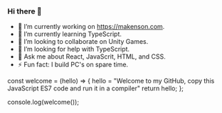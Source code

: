 ### Hi there 👋

<!--
**makensonn/makensonn** is a ✨ _special_ ✨ repository because its `README.md` (this file) appears on your GitHub profile.

<!-- 📫 How to reach me: 

Here are some ideas to get you started: -->

- 🔭 I’m currently working on https://makenson.com.
- 🌱 I’m currently learning TypeScript.
- 👯 I’m looking to collaborate on Unity Games.
- 🤔 I’m looking for help with TypeScript.
- 💬 Ask me about React, JavaScrit, HTML, and CSS.
- ⚡ Fun fact: I build PC's on spare time.

const welcome = (hello) => {
  hello = "Welcome to my GitHub, copy this JavaScript ES7 code and run it in a compiler"
    return hello;
};

console.log(welcome());
